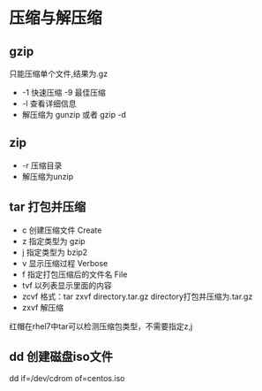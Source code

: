 # 压缩与解压缩

## gzip 

只能压缩单个文件,结果为.gz

- -1 快速压缩 -9 最佳压缩
- -l 查看详细信息
- 解压缩为 gunzip 或者 gzip -d

## zip

- -r 压缩目录
- 解压缩为unzip

## tar 打包并压缩

- c 创建压缩文件 Create
- z 指定类型为 gzip
- j 指定类型为 bzip2
- v 显示压缩过程 Verbose
- f 指定打包压缩后的文件名 File
- tvf 以列表显示里面的内容
- zcvf 格式：tar zxvf directory.tar.gz directory打包并压缩为.tar.gz
- zxvf 解压缩

红帽在rhel7中tar可以检测压缩包类型，不需要指定z,j

## dd 创建磁盘iso文件

dd if=/dev/cdrom of=centos.iso 
